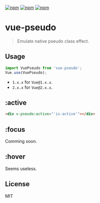 [![npm](https://img.shields.io/npm/l/vue-pseudo.svg?style=flat-square)](https://www.npmjs.org/package/vue-pseudo)
[![npm](https://img.shields.io/npm/v/vue-pseudo.svg?style=flat-square)](https://www.npmjs.org/package/vue-pseudo)
[![npm](https://img.shields.io/npm/dm/vue-pseudo.svg?style=flat-square)](https://www.npmjs.org/package/vue-pseudo)

# vue-pseudo
> Emulate native pseudo class effect.

## Usage
```js
import VuePseudo from 'vue-pseudo';
Vue.use(VuePseudo);
```

* `1.x.x` for `Vue@1.x.x`.
* `2.x.x` for `Vue@2.x.x`.

## :active
```html
<div v-pseudo:active="'is-active'"></div>
```

## :focus

Comming soon.

## :hover

Seems useless.

## License

MIT

